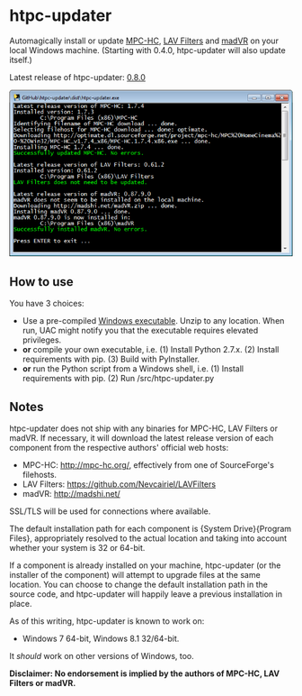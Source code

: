 htpc-updater
=============

Automagically install or update [MPC-HC], [LAV Filters] and [madVR] on your local Windows machine. (Starting with 0.4.0, htpc-updater will also update itself.)

Latest release of htpc-updater: [0.8.0]

![alt text][screenshot]

How to use
----------

You have 3 choices:

* Use a pre-compiled [Windows executable]. Unzip to any location. When run, UAC might notify you that the executable requires elevated privileges.
* __or__ compile your own executable, i.e. (1) Install Python 2.7.x. (2) Install requirements with pip. (3) Build with PyInstaller.
* __or__ run the Python script from a Windows shell, i.e. (1) Install requirements with pip. (2) Run /src/htpc-updater.py

Notes
-----

htpc-updater does not ship with any binaries for MPC-HC, LAV Filters or madVR. If necessary, it will download the latest release version of each component from the respective authors' official web hosts:

* MPC-HC: http://mpc-hc.org/, effectively from one of SourceForge's filehosts.
* LAV Filters: https://github.com/Nevcairiel/LAVFilters
* madVR: http://madshi.net/

SSL/TLS will be used for connections where available.

The default installation path for each component is {System Drive}{Program Files}, appropriately resolved to the actual location and taking into account whether your system is 32 or 64-bit.

If a component is already installed on your machine, htpc-updater (or the installer of the component) will attempt to upgrade files at the same location. You can choose to change the default installation path in the source code, and htpc-updater will happily leave a previous installation in place.

As of this writing, htpc-updater is known to work on:

* Windows 7 64-bit, Windows 8.1 32/64-bit.

It _should_ work on other versions of Windows, too.

__Disclaimer: No endorsement is implied by the authors of MPC-HC, LAV Filters or madVR.__

[MPC-HC]:http://mpc-hc.org/
[LAV Filters]:https://github.com/Nevcairiel/LAVFilters
[madVR]:http://forum.doom9.org/showthread.php?t=146228
[Windows executable]:https://github.com/nikola/htpc-updater/releases
[0.8.0]:https://github.com/nikola/htpc-updater/releases/tag/0.8.0
[screenshot]:https://raw.githubusercontent.com/nikola/htpc-updater/master/htpc-updater.png "Screenshot"
